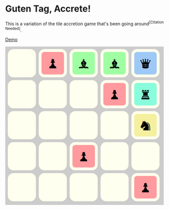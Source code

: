 
# Guten Tag, Accrete!

This is a variation of the tile accretion game that's been going around<sup>[Citation Needed]</sup>.

[Demo](https://gutentags.github.io/accrete.html)

![Accrete](play.png)

